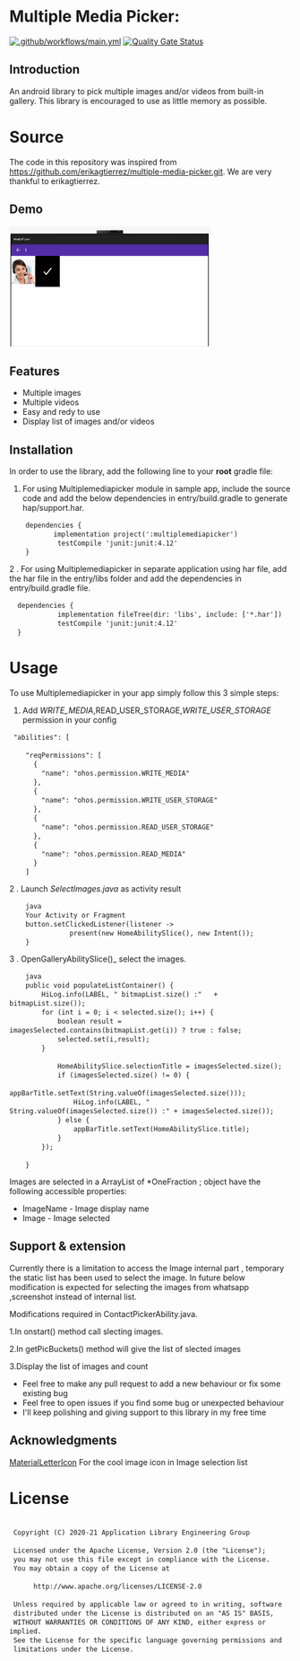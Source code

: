 # Multiple Media Picker:

[![.github/workflows/main.yml](https://github.com/applibgroup/UnifiedContactPicker/actions/workflows/main.yml/badge.svg)](https://github.com/applibgroup/UnifiedContactPicker/actions/workflows/main.yml)
[![Quality Gate Status](https://sonarcloud.io/api/project_badges/measure?project=applibgroup_UnifiedContactPicker2&metric=alert_status)](https://sonarcloud.io/dashboard?id=applibgroup_UnifiedContactPicker2)

## Introduction

An android library to pick multiple images and/or videos from built-in gallery. This library is encouraged to use as little memory as possible. 

# Source

The code in this repository was inspired from  https://github.com/erikagtierrez/multiple-media-picker.git. We are very thankful to erikagtierrez.

## Demo

![Layout_ability_main](Images/mediapicker.PNG)
&nbsp;&nbsp;&nbsp;&nbsp;&nbsp;&nbsp;&nbsp;&nbsp;&nbsp;&nbsp;&nbsp;&nbsp;&nbsp;&nbsp;&nbsp;&nbsp;


## Features

* Multiple images
* Multiple videos
* Easy and redy to use
* Display list of images and/or videos

## Installation

In order to use the library, add the following line to your **root** gradle file:

1. For using Multiplemediapicker module in sample app, include the source code and add the below dependencies in entry/build.gradle to generate hap/support.har.
```
	dependencies {
           implementation project(':multiplemediapicker')
            testCompile 'junit:junit:4.12'
	}
```

2 .  For using Multiplemediapicker in separate application using har file, add the har file in the entry/libs folder and add the dependencies in entry/build.gradle file.
  ```
  	dependencies {
              implementation fileTree(dir: 'libs', include: ['*.har'])
              testCompile 'junit:junit:4.12'
  	}
  
  ```


# Usage

To use Multiplemediapicker in your app simply follow this 3 simple steps:

1. Add _WRITE_MEDIA_,READ_USER_STORAGE,_WRITE_USER_STORAGE_ permission in your config

```
 "abilities": [

    "reqPermissions": [
      {
        "name": "ohos.permission.WRITE_MEDIA"
      },
      {
        "name": "ohos.permission.WRITE_USER_STORAGE"
      },
      {
        "name": "ohos.permission.READ_USER_STORAGE"
      },
      {
        "name": "ohos.permission.READ_MEDIA"
      }
    ]
```
2 . Launch _SelectImages.java_ as activity result

```
    java
    Your Activity or Fragment
    button.setClickedListener(listener ->
               present(new HomeAbilitySlice(), new Intent());
    }
```

3 . OpenGalleryAbilitySlice()_   select the images.

```
    java
    public void populateListContainer() {
        HiLog.info(LABEL, " bitmapList.size() :"   + bitmapList.size());
        for (int i = 0; i < selected.size(); i++) {
            boolean result = imagesSelected.contains(bitmapList.get(i)) ? true : false;
            selected.set(i,result);
        }
          
            HomeAbilitySlice.selectionTitle = imagesSelected.size();
            if (imagesSelected.size() != 0) {
                appBarTitle.setText(String.valueOf(imagesSelected.size()));
                HiLog.info(LABEL, " String.valueOf(imagesSelected.size()) :" + imagesSelected.size());
            } else {
                appBarTitle.setText(HomeAbilitySlice.title);
            }
        });

    }
```

Images are selected in a ArrayList of *OneFraction ; object have the following accessible properties:
 * ImageName - Image display name
 * Image - Image selected 

## Support & extension

Currently there is a limitation to access the Image internal part , temporary the static list has been used to select the image.
In future below modification is expected for selecting the images from whatsapp ,screenshot instead of internal list.

Modifications required in ContactPickerAbility.java. 

1.In onstart() method call slecting images.

2.In getPicBuckets() method will give the  list of slected images 

3.Display the list of images and count

- Feel free to make any pull request to add a new behaviour or fix some existing bug
- Feel free to open issues if you find some bug or unexpected behaviour
- I'll keep polishing and giving support to this library in my free time

## Acknowledgments

 [MaterialLetterIcon](https://github.com/erikagtierrez/multiple-media-picker.git) For the cool image icon in Image selection list

# License

```

 Copyright (C) 2020-21 Application Library Engineering Group

 Licensed under the Apache License, Version 2.0 (the "License");
 you may not use this file except in compliance with the License.
 You may obtain a copy of the License at

      http://www.apache.org/licenses/LICENSE-2.0

 Unless required by applicable law or agreed to in writing, software
 distributed under the License is distributed on an "AS IS" BASIS,
 WITHOUT WARRANTIES OR CONDITIONS OF ANY KIND, either express or implied.
 See the License for the specific language governing permissions and
 limitations under the License.
 
```
